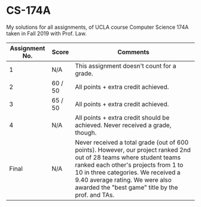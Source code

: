 # CS-174A
My solutions for all assignments, of UCLA course Computer Science 174A taken in Fall 2019 with Prof. Law.

 Assignment No. | Score | Comments            |
| ------------- | ----- | -------------       |
| 1 | N/A | This assignment doesn't count for a grade. |
| 2 | 60 / 50 | All points + extra credit achieved. |
| 3 | 65 / 50 | All points + extra credit achieved. |
| 4 | N/A | All points + extra credit should be achieved. Never received a grade, though. |
| Final | N/A | Never received a total grade (out of 600 points). However, our project ranked 2nd out of 28 teams where student teams ranked each other's projects from 1 to 10 in three categories. We received a 9.40 average rating. We were also awarded the "best game" title by the prof. and TAs. |
